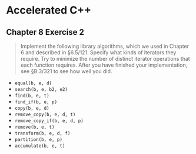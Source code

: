 # Accelerated C++
## Chapter 8 Exercise 2

>Implement the following library algorithms, which we used in Chapter 6 and described in
>§6.5/121. Specify what kinds of iterators they require. Try to minimize the number of distinct
>iterator operations that each function requires. After you have finished your implementation,
>see §B.3/321 to see how well you did.

- `equal(b, e, d)`
- `search(b, e, b2, e2)`
- `find(b, e, t)`
- `find_if(b, e, p)`
- `copy(b, e, d)`
- `remove_copy(b, e, d, t)`
- `remove_copy_if(b, e, d, p)`
- `remove(b, e, t)`
- `transform(b, e, d, f)`
- `partition(b, e, p)`
- `accumulate(b, e, t)`
